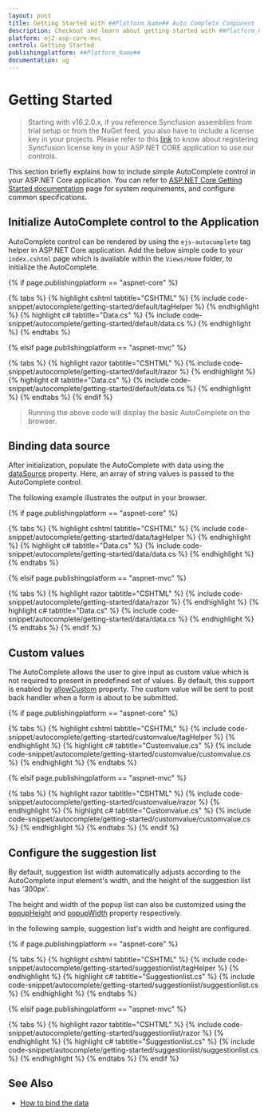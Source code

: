 ```yaml
---
layout: post
title: Getting Started with ##Platform_Name## Auto Complete Component
description: Checkout and learn about getting started with ##Platform_Name## Auto Complete component of Syncfusion Essential JS 2 and more details.
platform: ej2-asp-core-mvc
control: Getting Started
publishingplatform: ##Platform_Name##
documentation: ug
---
```



# Getting Started

> Starting with v16.2.0.x, if you reference Syncfusion assemblies from trial setup or from the NuGet feed, you also have to include a license key in your projects. Please refer to this [link](https://help.syncfusion.com/common/essential-studio/licensing/license-key) to know about registering Syncfusion license key in your ASP.NET CORE application to use our controls.

This section briefly explains how to include simple AutoComplete control in your ASP.NET Core application. You can refer to [ASP.NET Core Getting Started documentation](https://helpej2.syncfusion.com/aspnetcore/documentation/getting-started/visual-studio-2017) page for system requirements, and configure common specifications.

## Initialize AutoComplete control to the Application

AutoComplete control can be rendered by using the `ejs-autocomplete` tag helper in ASP.NET Core application. Add the below simple code to your `index.cshtml` page which is available within the `Views/Home` folder, to initialize the AutoComplete.

{% if page.publishingplatform == "aspnet-core" %}

{% tabs %}
{% highlight cshtml tabtitle="CSHTML" %}
{% include code-snippet/autocomplete/getting-started/default/tagHelper %}
{% endhighlight %}
{% highlight c# tabtitle="Data.cs" %}
{% include code-snippet/autocomplete/getting-started/default/data.cs %}
{% endhighlight %}
{% endtabs %}

{% elsif page.publishingplatform == "aspnet-mvc" %}

{% tabs %}
{% highlight razor tabtitle="CSHTML" %}
{% include code-snippet/autocomplete/getting-started/default/razor %}
{% endhighlight %}
{% highlight c# tabtitle="Data.cs" %}
{% include code-snippet/autocomplete/getting-started/default/data.cs %}
{% endhighlight %}
{% endtabs %}
{% endif %}



> Running the above code will display the basic AutoComplete on the browser.

## Binding data source

After initialization, populate the AutoComplete with data using the [dataSource](https://help.syncfusion.com/cr/cref_files/aspnetcore-js2/Syncfusion.EJ2~Syncfusion.EJ2.DropDowns.AutoCompleteBuilder~DataSource.html) property. Here, an array of string values is passed to the AutoComplete control.

The following example illustrates the output in your browser.

{% if page.publishingplatform == "aspnet-core" %}

{% tabs %}
{% highlight cshtml tabtitle="CSHTML" %}
{% include code-snippet/autocomplete/getting-started/data/tagHelper %}
{% endhighlight %}
{% highlight c# tabtitle="Data.cs" %}
{% include code-snippet/autocomplete/getting-started/data/data.cs %}
{% endhighlight %}
{% endtabs %}

{% elsif page.publishingplatform == "aspnet-mvc" %}

{% tabs %}
{% highlight razor tabtitle="CSHTML" %}
{% include code-snippet/autocomplete/getting-started/data/razor %}
{% endhighlight %}
{% highlight c# tabtitle="Data.cs" %}
{% include code-snippet/autocomplete/getting-started/data/data.cs %}
{% endhighlight %}
{% endtabs %}
{% endif %}



## Custom values

The AutoComplete allows the user to give input as custom value which is not required to present in predefined set of values. By default, this support is enabled by [allowCustom](https://help.syncfusion.com/cr/cref_files/aspnetcore-js2/Syncfusion.EJ2~Syncfusion.EJ2.DropDowns.AutoCompleteBuilder~AllowCustom.html) property. The custom value will be sent to post back handler when a form is about to be submitted.

{% if page.publishingplatform == "aspnet-core" %}

{% tabs %}
{% highlight cshtml tabtitle="CSHTML" %}
{% include code-snippet/autocomplete/getting-started/customvalue/tagHelper %}
{% endhighlight %}
{% highlight c# tabtitle="Customvalue.cs" %}
{% include code-snippet/autocomplete/getting-started/customvalue/customvalue.cs %}
{% endhighlight %}
{% endtabs %}

{% elsif page.publishingplatform == "aspnet-mvc" %}

{% tabs %}
{% highlight razor tabtitle="CSHTML" %}
{% include code-snippet/autocomplete/getting-started/customvalue/razor %}
{% endhighlight %}
{% highlight c# tabtitle="Customvalue.cs" %}
{% include code-snippet/autocomplete/getting-started/customvalue/customvalue.cs %}
{% endhighlight %}
{% endtabs %}
{% endif %}



## Configure the suggestion list

By default, suggestion list width automatically adjusts according to the AutoComplete input element's width, and the height of the suggestion list has '300px'.

The height and width of the popup list can also be customized using the
[popupHeight](https://help.syncfusion.com/cr/cref_files/aspnetcore-js2/Syncfusion.EJ2~Syncfusion.EJ2.DropDowns.AutoCompleteBuilder~PopupHeight.html) and [popupWidth](https://help.syncfusion.com/cr/cref_files/aspnetcore-js2/Syncfusion.EJ2~Syncfusion.EJ2.DropDowns.AutoCompleteBuilder~PopupWidth.html) property respectively.

In the following sample, suggestion list's width and height are configured.

{% if page.publishingplatform == "aspnet-core" %}

{% tabs %}
{% highlight cshtml tabtitle="CSHTML" %}
{% include code-snippet/autocomplete/getting-started/suggestionlist/tagHelper %}
{% endhighlight %}
{% highlight c# tabtitle="Suggestionlist.cs" %}
{% include code-snippet/autocomplete/getting-started/suggestionlist/suggestionlist.cs %}
{% endhighlight %}
{% endtabs %}

{% elsif page.publishingplatform == "aspnet-mvc" %}

{% tabs %}
{% highlight razor tabtitle="CSHTML" %}
{% include code-snippet/autocomplete/getting-started/suggestionlist/razor %}
{% endhighlight %}
{% highlight c# tabtitle="Suggestionlist.cs" %}
{% include code-snippet/autocomplete/getting-started/suggestionlist/suggestionlist.cs %}
{% endhighlight %}
{% endtabs %}
{% endif %}



## See Also

* [How to bind the data](./data-binding/)
